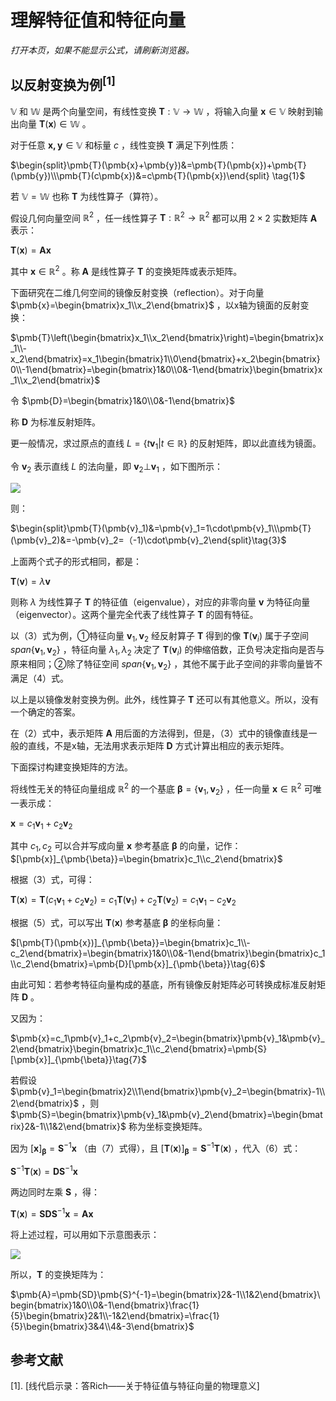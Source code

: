 # 理解特征值和特征向量

*打开本页，如果不能显示公式，请刷新浏览器。*

## 以反射变换为例$^{[1]}$

$\mathbb{V}$ 和 $\mathbb{W}$ 是两个向量空间，有线性变换 $\pmb{T}:\mathbb{V}\to\mathbb{W}$ ，将输入向量 $\pmb{x}\in\mathbb{V}$ 映射到输出向量 $\pmb{T}(\pmb{x})\in\mathbb{W}$ 。

对于任意 $\pmb{x,y}\in\mathbb{V}$ 和标量 $c$ ，线性变换 $\pmb{T}$ 满足下列性质：

$\begin{split}\pmb{T}(\pmb{x}+\pmb{y})&=\pmb{T}(\pmb{x})+\pmb{T}(\pmb{y})\\\pmb{T}(c\pmb{x})&=c\pmb{T}(\pmb{x})\end{split} \tag{1}$

若 $\mathbb{V}=\mathbb{W}$ 也称 $\pmb{T}$ 为线性算子（算符）。

假设几何向量空间 $\mathbb{R}^2$ ，任一线性算子 $\pmb{T}:\mathbb{R}^2\to\mathbb{R}^2$ 都可以用 $2\times 2$ 实数矩阵 $\pmb{A}$ 表示：

$\pmb{T}(\pmb{x})=\pmb{Ax}\tag{2}$

其中 $\pmb{x}\in\mathbb{R}^2$ 。称 $\pmb{A}$ 是线性算子 $\pmb{T}$ 的变换矩阵或表示矩阵。

下面研究在二维几何空间的镜像反射变换（reflection）。对于向量 $\pmb{x}=\begin{bmatrix}x_1\\x_2\end{bmatrix}$ ，以x轴为镜面的反射变换：

$\pmb{T}\left(\begin{bmatrix}x_1\\x_2\end{bmatrix}\right)=\begin{bmatrix}x_1\\-x_2\end{bmatrix}=x_1\begin{bmatrix}1\\0\end{bmatrix}+x_2\begin{bmatrix}0\\-1\end{bmatrix}=\begin{bmatrix}1&0\\0&-1\end{bmatrix}\begin{bmatrix}x_1\\x_2\end{bmatrix}$

令 $\pmb{D}=\begin{bmatrix}1&0\\0&-1\end{bmatrix}$

称 $\pmb{D}$ 为标准反射矩阵。

更一般情况，求过原点的直线 $L=\{t\pmb{v}_1|t\in\mathbb{R}\}$ 的反射矩阵，即以此直线为镜面。

令 $\pmb{v}_2$ 表示直线 $L$ 的法向量，即 $\pmb{v}_2\bot\pmb{v}_1$ ，如下图所示：

![](https://gitee.com/qiwsir/images/raw/master/2021-4-27/1619485058963-v1.png)

则：

$\begin{split}\pmb{T}(\pmb{v}_1)&=\pmb{v}_1=1\cdot\pmb{v}_1\\\pmb{T}(\pmb{v}_2)&=-\pmb{v}_2=（-1)\cdot\pmb{v}_2\end{split}\tag{3}$

上面两个式子的形式相同，都是：

$\pmb{T}(\pmb{v})=\lambda\pmb{v}\tag{4}$

则称 $\lambda$ 为线性算子 $\pmb{T}$ 的特征值（eigenvalue），对应的非零向量 $\pmb{v}$ 为特征向量（eigenvector）。这两个量完全代表了线性算子 $\pmb{T}$ 的固有特征。

以（3）式为例，①特征向量 $\pmb{v}_1,\pmb{v}_2$ 经反射算子 $\pmb{T}$ 得到的像 $\pmb{T}(\pmb{v}_i)$ 属于子空间 $span\{\pmb{v}_1,\pmb{v}_2\}$ ，特征向量 $\lambda_1,\lambda_2$ 决定了 $\pmb{T}(\pmb{v}_i)$ 的伸缩倍数，正负号决定指向是否与原来相同；②除了特征空间 $span\{\pmb{v}_1,\pmb{v}_2\}$ ，其他不属于此子空间的非零向量皆不满足（4）式。

以上是以镜像发射变换为例。此外，线性算子 $\pmb{T}$ 还可以有其他意义。所以，没有一个确定的答案。

在（2）式中，表示矩阵 $\pmb{A}$ 用后面的方法得到，但是，（3）式中的镜像直线是一般的直线，不是x轴，无法用求表示矩阵 $\pmb{D}$ 方式计算出相应的表示矩阵。

下面探讨构建变换矩阵的方法。

将线性无关的特征向量组成 $\mathbb{R}^2$ 的一个基底 $\pmb{\beta}=\{\pmb{v}_1,\pmb{v}_2\}$ ，任一向量 $\pmb{x}\in\mathbb{R}^2$ 可唯一表示成：

$\pmb{x}=c_1\pmb{v}_1+c_2\pmb{v}_2$

其中 $c_1,c_2$ 可以合并写成向量 $\pmb{x}$ 参考基底 $\pmb{\beta}$ 的向量，记作：$[\pmb{x}]_{\pmb{\beta}}=\begin{bmatrix}c_1\\c_2\end{bmatrix}$

根据（3）式，可得：

$\pmb{T}(\pmb{x})=\pmb{T}(c_1\pmb{v}_1+c_2\pmb{v}_2)=c_1\pmb{T}(\pmb{v}_1)+c_2\pmb{T}(\pmb{v}_2)=c_1\pmb{v}_1-c_2\pmb{v}_2\tag{5}$

根据（5）式，可以写出 $\pmb{T}(\pmb{x})$ 参考基底 $\pmb{\beta}$ 的坐标向量：

$[\pmb{T}(\pmb{x})]_{\pmb{\beta}}=\begin{bmatrix}c_1\\-c_2\end{bmatrix}=\begin{bmatrix}1&0\\0&-1\end{bmatrix}\begin{bmatrix}c_1\\c_2\end{bmatrix}=\pmb{D}[\pmb{x}]_{\pmb{\beta}}\tag{6}$

由此可知：若参考特征向量构成的基底，所有镜像反射矩阵必可转换成标准反射矩阵 $\pmb{D}$ 。

又因为：

$\pmb{x}=c_1\pmb{v}_1+c_2\pmb{v}_2=\begin{bmatrix}\pmb{v}_1&\pmb{v}_2\end{bmatrix}\begin{bmatrix}c_1\\c_2\end{bmatrix}=\pmb{S}[\pmb{x}]_{\pmb{\beta}}\tag{7}$

若假设 $\pmb{v}_1=\begin{bmatrix}2\\1\end{bmatrix}\pmb{v}_2=\begin{bmatrix}-1\\2\end{bmatrix}$ ，则 $\pmb{S}=\begin{bmatrix}\pmb{v}_1&\pmb{v}_2\end{bmatrix}=\begin{bmatrix}2&-1\\1&2\end{bmatrix}$ 称为坐标变换矩阵。

因为 $[\pmb{x}]_{\pmb{\beta}}=\pmb{S}^{-1}\pmb{x}$ （由（7）式得），且 $[\pmb{T}(\pmb{x})]_{\pmb{\beta}}=\pmb{S}^{-1}\pmb{T}(\pmb{x})$ ，代入（6）式：

$\pmb{S}^{-1}\pmb{T}(\pmb{x})=\pmb{D}\pmb{S}^{-1}\pmb{x}$

两边同时左乘 $\pmb{S}$ ，得：

$\pmb{T}(\pmb{x})=\pmb{SD}\pmb{S}^{-1}\pmb{x}=\pmb{Ax}\tag{8}$

将上述过程，可以用如下示意图表示：

![](https://gitee.com/qiwsir/images/raw/master/2021-4-27/1619488496426-v2.png)

所以，$\pmb{T}$ 的变换矩阵为：

$\pmb{A}=\pmb{SD}\pmb{S}^{-1}=\begin{bmatrix}2&-1\\1&2\end{bmatrix}\begin{bmatrix}1&0\\0&-1\end{bmatrix}\frac{1}{5}\begin{bmatrix}2&1\\-1&2\end{bmatrix}=\frac{1}{5}\begin{bmatrix}3&4\\4&-3\end{bmatrix}$



## 参考文献

[1]. [线代启示录：答Rich——关于特征值与特征向量的物理意义]